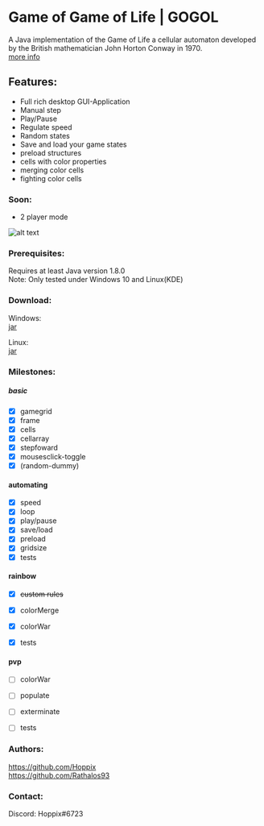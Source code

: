 
# Game of Game of Life | GOGOL

A Java implementation of the Game of Life a cellular automaton developed by the British mathematician John Horton Conway in 1970. <br />
[more info](https://en.wikipedia.org/wiki/Conway%27s_Game_of_Life)

## Features:
- Full rich desktop GUI-Application
- Manual step
- Play/Pause
- Regulate speed
- Random states
- Save and load your game states
- preload structures
- cells with color properties
- merging color cells
- fighting color cells

### Soon:
- 2 player mode

![alt text](http://puu.sh/wvIGl/268bbd9110.png)

### Prerequisites:

Requires at least Java version 1.8.0 <br />
Note: Only tested under Windows 10 and Linux(KDE)

### Download:

Windows: <br />
[jar](http://puu.sh/wj4j3/6c9c8c0a98.jar)

Linux: <br />
[jar](http://puu.sh/wj4j3/6c9c8c0a98.jar)

### Milestones:

##### basic
- [x]	gamegrid 
- [x]	frame 
- [x]	cells
- [x]	cellarray
- [x]	stepfoward 
- [x]	mousesclick-toggle 
- [x]	(random-dummy)  
	
#### automating
- [x]	speed 
- [x]	loop 
- [x]	play/pause 
- [x]	save/load 
- [x]	preload 
- [x]	gridsize 
- [x]	tests 
	
#### rainbow
- [x]	~~custom rules~~
- [x]	colorMerge 
- [x]	colorWar 
- [x]	tests 

	
#### pvp
- [ ]	colorWar
- [ ]	populate
- [ ]	exterminate
- [ ]	tests


### Authors:
https://github.com/Hoppix <br />
https://github.com/Rathalos93 <br />

### Contact:
Discord: Hoppix#6723
